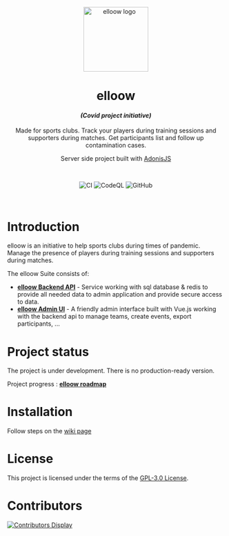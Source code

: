 <div align="center">

<img src="https://avatars1.githubusercontent.com/u/71756705?u=65291ea35d5daae39969cf3a817efcd28ebcfcf2&v=4"  alt="elloow logo" width="150"></img>

# elloow
#### *(Covid project initiative)* 
Made for sports clubs. Track your players during training sessions and supporters during matches. Get participants list and follow up contamination cases.

Server side project built with [AdonisJS](https://github.com/adonisjs)

<br>

![CI](https://github.com/elloow/elloow/actions/workflows/tests.yml/badge.svg) 
![CodeQL](https://github.com/elloow/elloow/workflows/CodeQL/badge.svg) 
![GitHub](https://img.shields.io/github/license/elloow/elloow)

</div>

<br>

# Introduction
elloow is an initiative to help sports clubs during times of pandemic. Manage the presence of players during training sessions and supporters during matches.

The elloow Suite consists of:
- **[elloow Backend API](https://github.com/elloow/elloow)** - Service working with sql database & redis to provide all needed data to admin application and provide secure access to data.
- **[elloow Admin UI](https://github.com/elloow/elloow-front)** - A friendly admin interface built with Vue.js working with the backend api to manage teams, create events, export participants, ...

# Project status
The project is under development. There is no production-ready version.

Project progress : [**elloow roadmap**](https://github.com/orgs/elloow/projects/1)

# Installation
Follow steps on the [wiki page](https://github.com/elloow/elloow/wiki/Installation)

# License
This project is licensed under the terms of the [GPL-3.0 License](https://github.com/elloow/elloow/blob/master/LICENSE).


# Contributors
[![Contributors Display](https://badges.pufler.dev/contributors/elloow/elloow?size=45&padding=15)](https://github.com/orgs/elloow/people)
